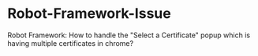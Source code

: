 # Robot-Framework-Issue
Robot Framework: How to handle the "Select a Certificate" popup which is having multiple certificates in chrome?
